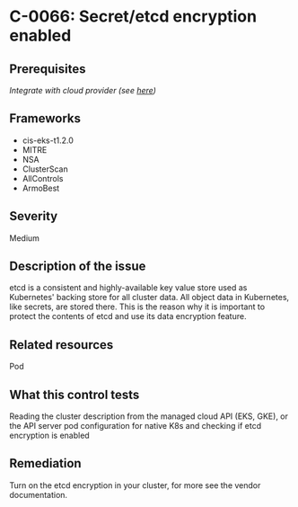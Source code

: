 # C-0066: Secret/etcd encryption enabled

## Prerequisites
 *Integrate with cloud provider (see [here](https://hub.armosec.io/docs/kubescape-integration-with-cloud-providers))*
 
## Frameworks
* cis-eks-t1.2.0
* MITRE
* NSA
* ClusterScan
* AllControls
* ArmoBest
 
## Severity
Medium

## Description of the issue
etcd is a consistent and highly-available key value store used as Kubernetes' backing store for all cluster data. All object data in Kubernetes, like secrets, are stored there. This is the reason why it is important to protect the contents of etcd and use its data encryption feature.
 
## Related resources
Pod
 
## What this control tests 
Reading the cluster description from the managed cloud API (EKS, GKE), or the API server pod configuration for native K8s and checking if etcd encryption is enabled
 
## Remediation
Turn on the etcd encryption in your cluster, for more see the vendor documentation.
 
